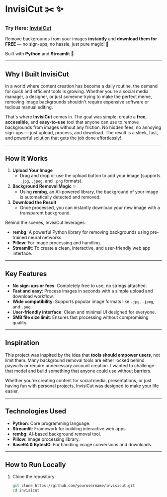 # InvisiCut :scissors: :sparkles:

### Try Here: [InvisiCut](https://invisicut.streamlit.app/)

Remove backgrounds from your images **instantly** and **download them for FREE** — no sign-ups, no hassle, just pure magic! :rocket:

Built with **Python** and **Streamlit** :blue_heart:

---

## Why I Built InvisiCut
In a world where content creation has become a daily routine, the demand for quick and efficient tools is growing. Whether you're a social media manager, a designer, or just someone trying to make the perfect meme, removing image backgrounds shouldn't require expensive software or tedious manual editing.

That's where **InvisiCut** comes in. The goal was simple: create a **free**, **accessible**, and **easy-to-use** tool that anyone can use to remove backgrounds from images without any friction. No hidden fees, no annoying sign-ups — just upload, process, and download. The result is a sleek, fast, and powerful solution that gets the job done effortlessly!

---

## How It Works
1. **Upload Your Image**
   - Drag and drop or use the upload button to add your image (supports `.jpg`, `.jpeg`, and `.png` formats).
2. **Background Removal Magic** :sparkles:
   - Using **rembg**, an AI-powered library, the background of your image is automatically detected and removed.
3. **Download the Result**
   - Once processed, you can instantly download your new image with a transparent background.

Behind the scenes, InvisiCut leverages:
- **rembg**: A powerful Python library for removing backgrounds using pre-trained neural networks.
- **Pillow**: For image processing and handling.
- **Streamlit**: To create a clean, interactive, and user-friendly web app interface.

---

## Key Features
- **No sign-ups or fees**: Completely free to use, no strings attached.
- **Fast and easy**: Process images in seconds with a simple upload and download workflow.
- **Wide compatibility**: Supports popular image formats like `.jpg`, `.jpeg`, and `.png`.
- **User-friendly interface**: Clean and minimal UI designed for everyone.
- **5MB file size limit**: Ensures fast processing without compromising quality.

---

## Inspiration
This project was inspired by the idea that **tools should empower users**, not limit them. Many background removal tools are either locked behind paywalls or require unnecessary account creation. I wanted to challenge that model and build something that anyone could use without barriers.

Whether you're creating content for social media, presentations, or just having fun with personal projects, InvisiCut was designed to make your life easier.

---

## Technologies Used
- **Python**: Core programming language.
- **Streamlit**: Framework for building interactive web apps.
- **rembg**: AI-based background removal tool.
- **Pillow**: Image processing library.
- **Base64 & BytesIO**: For handling image conversions and downloads.

---

## How to Run Locally
1. Clone the repository:
   ```bash
   git clone https://github.com/yourusername/invisicut.git
   cd invisicut
